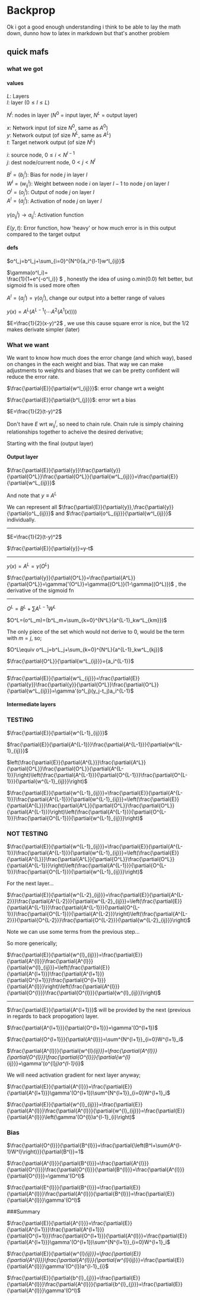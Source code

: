 # Backprop

Ok i got a good enough understanding i think to be able to lay the math down, dunno how to latex in markdown but that's another problem 

## quick mafs

### what we got

#### values

$L$: Layers\
$l$: layer ($0\le{l}\le{L}$)

$N^l$: nodes in layer ($N^0$ = input layer, $N^L$ = output layer)

$x$: Network input (of size $N^0$, same as $A^0$)\
$y$: Network output (of size $N^L$, same as $A^L$)\
$t$: Target network output (of size $N^L$)

$i$: source node, $0\le i\lt N^{l-1}$\
$j$: dest node/current node, $0\lt j\lt N^l$


$B^l=(b^l_j$): Bias for node $j$ in layer $l$\
$W^l=(w^l_{ij}$): Weight between node $i$ on layer $l-1$ to node $j$ on layer $l$\
$O^l=(o^l_{j}$): Output of node $j$ on layer $l$ \
$A^l=(a^l_{j}$): Activation of node $j$ on layer $l$ 

$\gamma(o^l_{ij})\rightarrow a^l_{ij}$: Activation function

$E(y,t)$: Error function, how 'heavy' or how much error is in this output compared to the target output

#### defs

$o^l_j=b^l_j+\sum_{i=0}^{N^l}{a_i^{l-1}w^l_{ij}}$

<!-- $\gamma(o^l_i)=\begin{cases} -->
<!-- o^l_i \gt0 & o^l_i\\ -->
<!-- o^l_i \le0 & 0 -->
<!-- \end{cases}$, we use this because o.min(0.0) is easy, and not very computationally heavy -->

$\gamma(o^l_i)=\
\frac{1}{1+e^{-o^l_i}}
$
, honestly the idea of using o.min(0.0) felt better, but sigmoid fn is used more often

$A^l=(a^l_{j})=\gamma(o^l_j)$, change our output into a better range of values

$y(x)=A^L(A^{L-1}(\cdots A^2(A^1(x))))$

$E=\frac{1}{2}(x-y)^2$
, we use this cause square error is nice, but the 1/2 makes derivate simpler (later)

### What we want

We want to know how much does the error change (and which way), based on changes in the each weight and bias. That way we can make adjustments to weights and biases that we can be pretty confident will reduce the error rate.

$\frac{\partial{E}}{\partial{w^l_{ij}}}$: error change wrt a weight

$\frac{\partial{E}}{\partial{b^l_{j}}}$: error wrt a bias

$E=\frac{1}{2}(t-y)^2$


Don't have $E$ wrt $w^l_{ij}$, so need to chain rule. Chain rule is simply chaining relationships together to acheive the desired derivative;

Starting with the final (output layer)

#### Output layer

$\frac{\partial{E}}{\partial{y}}\frac{\partial{y}}{\partial{O^L}}\frac{\partial{O^L}}{\partial{w^L_{ij}}}=\frac{\partial{E}}{\partial{w^L_{ij}}}$

And note that $y\equiv A^L$

We can represent all 
$\frac{\partial{E}}{\partial{y}},\frac{\partial{y}}{\partial{o^L_{ij}}}$ and $\frac{\partial{o^L_{ij}}}{\partial{w^l_{ij}}}$ individually.

<hr>

$E=\frac{1}{2}(t-y)^2$

$\frac{\partial{E}}{\partial{y}}=y-t$

<hr>

$y(x)=A^L=\gamma (O^L)$


$\frac{\partial{y}}{\partial{O^L}}=\frac{\partial{A^L}}{\partial{O^L}}=\gamma{'(O^L)}=\gamma{(O^L)}(1-\gamma{(O^L)})$
, the derivative of the sigmoid fn

<hr>

$O^L=B^L+\sum{A^{L-1}W^L}$

$O^L=(o^L_m)=(b^L_m+\sum_{k=0}^{N^L}{a^{L-1}_kw^L_{km}})$

The only piece of the set which would not derive to 0, would be the term with $m=j$, so;

$O^L\equiv o^L_j=b^L_j+\sum_{k=0}^{N^L}{a^{L-1}_kw^L_{kj}}$

$\frac{\partial{O^L}}{\partial{w^L_{ij}}}={a_i^{L-1}}$

<hr>

$\frac{\partial{E}}{\partial{w^L_{ij}}}=\frac{\partial{E}}{\partial{y}}\frac{\partial{y}}{\partial{O^L}}\frac{\partial{O^L}}{\partial{w^L_{ij}}}=\gamma'(o^l_j)(y_j-t_j)a_i^{L-1}\$

#### Intermediate layers

### TESTING
$\frac{\partial{E}}{\partial{w^{L-1}_{ij}}}$

$frac{\partial{E}}{\partial{A^{L-1}}}\frac{\partial{A^{L-1}}}{\partial{w^{L-1}_{ij}}}$

$left(\frac{\partial{E}}{\partial{A^{L}}}\frac{\partial{A^L}}{\partial{O^L}}\frac{\partial{O^L}}{\partial{A^{L-1}}}\right)\left(\frac{\partial{A^{L-1}}}{\partial{O^{L-1}}}\frac{\partial{O^{L-1}}}{\partial{w^{L-1}_{ij}}}\right)$

$\frac{\partial{E}}{\partial{w^{L-1}_{ij}}}=\frac{\partial{E}}{\partial{A^{L-1}}}\frac{\partial{A^{L-1}}}{\partial{w^{L-1}_{ij}}}=\left(\frac{\partial{E}}{\partial{A^{L}}}\frac{\partial{A^L}}{\partial{O^L}}\frac{\partial{O^L}}{\partial{A^{L-1}}}\right)\left(\frac{\partial{A^{L-1}}}{\partial{O^{L-1}}}\frac{\partial{O^{L-1}}}{\partial{w^{L-1}_{ij}}}\right)$

### NOT TESTING

$\frac{\partial{E}}{\partial{w^{L-1}_{ij}}}=\frac{\partial{E}}{\partial{A^{L-1}}}\frac{\partial{A^{L-1}}}{\partial{w^{L-1}_{ij}}}=\left(\frac{\partial{E}}{\partial{A^{L}}}\frac{\partial{A^L}}{\partial{O^L}}\frac{\partial{O^L}}{\partial{A^{L-1}}}\right)\left(\frac{\partial{A^{L-1}}}{\partial{O^{L-1}}}\frac{\partial{O^{L-1}}}{\partial{w^{L-1}_{ij}}}\right)$


For the next layer...

$\frac{\partial{E}}{\partial{w^{L-2}_{ij}}}=\frac{\partial{E}}{\partial{A^{L-2}}}\frac{\partial{A^{L-2}}}{\partial{w^{L-2}_{ij}}}=\left(\frac{\partial{E}}{\partial{A^{L-1}}}\frac{\partial{A^{L-1}}}{\partial{O^{L-1}}}\frac{\partial{O^{L-1}}}{\partial{A^{L-2}}}\right)\left(\frac{\partial{A^{L-2}}}{\partial{O^{L-2}}}\frac{\partial{O^{L-2}}}{\partial{w^{L-2}_{ij}}}\right)$

Note we can use some terms from the previous step...

So more generically;


$\frac{\partial{E}}{\partial{w^{l}_{ij}}}=\frac{\partial{E}}{\partial{A^{l}}}\frac{\partial{A^{l}}}{\partial{w^{l}_{ij}}}=\left(\frac{\partial{E}}{\partial{A^{l+1}}}\frac{\partial{A^{l+1}}}{\partial{O^{l+1}}}\frac{\partial{O^{l+1}}}{\partial{A^{l}}}\right)\left(\frac{\partial{A^{l}}}{\partial{O^{l}}}\frac{\partial{O^{l}}}{\partial{w^{l}_{ij}}}\right)$

<hr>

$\frac{\partial{E}}{\partial{A^{l+1}}}$
will be provided by the next (previous in regards to back propogation) layer.

$\frac{\partial{A^{l+1}}}{\partial{O^{l+1}}}=\gamma'(O^{l+1})\$

$\frac{\partial{O^{l+1}}}{\partial{A^{l}}}=\sum^{N^{l+1}}_{i=0}W^{l+1}_i$

$\frac{\partial{A^{l}}}{\partial{w^{l}_{ij}}}=\frac{\partial{A^{l}}}{\partial{O^{l}}}\frac{\partial{O^{l}}}{\partial{w^{l}_{ij}}}=\gamma'(o^{l}_j)a^{l-1}_{i}\$

We will need activation gradient for next layer anyway;

$\frac{\partial{E}}{\partial{A^{l}}}\=\frac{\partial{E}}{\partial{A^{l+1}}}\gamma'(O^{l+1})\sum^{N^{l+1}}_{i=0}W^{l+1}_i\$

$\frac{\partial{E}}{\partial{w^{l}_{ij}}}=\frac{\partial{E}}{\partial{A^{l}}}\frac{\partial{A^{l}}}{\partial{w^{l}_{ij}}}=\frac{\partial{E}}{\partial{A^{l}}}\left(\gamma'(O^{l})a^{l-1}_{i}\right)$


### Bias

$\frac{\partial{O^{l}}}{\partial{B^{l}}}=\frac{\partial{\left(B^l+\sum{A^{l-1}W^l}\right)}}{\partial{B^l}}=1$

$\frac{\partial{A^{l}}}{\partial{B^{l}}}=\frac{\partial{A^{l}}}{\partial{O^{l}}}\frac{\partial{O^{l}}}{\partial{B^{l}}}=\frac{\partial{A^{l}}}{\partial{O^{l}}}=\gamma'(O^l)$

$\frac{\partial{E^{l}}}{\partial{B^{l}}}=\frac{\partial{E}}{\partial{A^{l}}}\frac{\partial{A^{l}}}{\partial{B^{l}}}=\frac{\partial{E}}{\partial{A^{l}}}\gamma'(O^l)$

###Summary

$\frac{\partial{E}}{\partial{A^{l}}}=\frac{\partial{E}}{\partial{A^{l+1}}}\frac{\partial{A^{l+1}}}{\partial{O^{l+1}}}\frac{\partial{O^{l+1}}}{\partial{A^{l}}}=\frac{\partial{E}}{\partial{A^{l+1}}}\gamma'(O^{l+1})\sum^{N^{l+1}}_{i=0}W^{l+1}_i\$


$\frac{\partial{E}}{\partial{w^{l}_{ij}}}=\frac{\partial{E}}{\partial{A^{l}}}\frac{\partial{A^{l}}}{\partial{w^{l}_{ij}}}=\frac{\partial{E}}{\partial{A^{l}}}\gamma'(O^{l})a^{l-1}_{i}\$

$\frac{\partial{E}}{\partial{b^{l}_{j}}}=\frac{\partial{E}}{\partial{A^{l}}}\frac{\partial{A^{l}}}{\partial{b^{l}_{j}}}=\frac{\partial{E}}{\partial{A^{l}}}\gamma'(O^l)$


